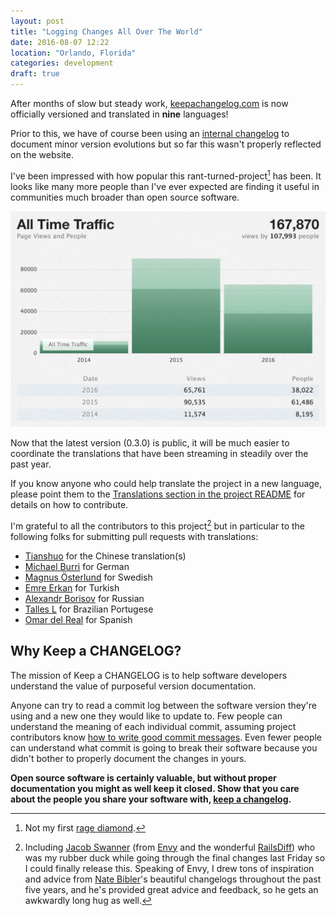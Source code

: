 ```yaml
---
layout: post
title: "Logging Changes All Over The World"
date: 2016-08-07 12:22
location: "Orlando, Florida"
categories: development
draft: true
---
```


After months of slow but steady work, [keepachangelog.com][kac] is now officially
versioned and translated in **nine** languages!

Prior to this, we have of course been using an [internal changelog][cl] to
document minor version evolutions but so far this wasn't properly reflected on
the website.

I've been impressed with how popular this rant-turned-project[^1]
has been. It looks like many more people than I've ever expected are finding it
useful in communities much broader than open source software.

![Illustration of Keep a CHANGELOG popularity with a graph of traffic over the past three years](/images/keep-a-changelog-popularity.png)

Now that the latest version (0.3.0) is public, it will be much easier to
coordinate the translations that have been streaming in steadily over the
past year.

If you know anyone who could help translate the project in a
new language, please point them to the [Translations section in the project
README][tr] for details on how to contribute.

I'm grateful to all the contributors to this project[^2] but in particular to
the following folks for submitting pull requests with translations:

- [Tianshuo][tianshuo] for the Chinese translation(s)
- [Michael Burri][mpbzh] for German
- [Magnus Österlund][magol] for Swedish
- [Emre Erkan][karalamalar] for Turkish
- [Alexandr Borisov][aishek] for Russian
- [Talles L][tallesl] for Brazilian Portugese
- [Omar del Real][ZeliosAriex] for Spanish

## Why Keep a CHANGELOG?

The mission of Keep a CHANGELOG is to help software developers understand the
value of purposeful version documentation.

Anyone can try to read a commit log between the software version they're using
and a new one they would like to update to. Few people can understand the meaning
of each individual commit, assuming project contributors know
[how to write good commit messages][committips]. Even fewer people can
understand what commit is going to break their software because you didn't
bother to properly document the changes in yours.

**Open source software is certainly valuable, but without proper documentation you
might as well keep it closed. Show that you care about the people you share
your software with, [keep a changelog][kac].**

[kac]: http://keepachangelog.com
[cl]: https://github.com/olivierlacan/keep-a-changelog/blob/c844dcacdcce8d026f0867b7782866d6d5b11492/CHANGELOG.md
[tr]: https://github.com/olivierlacan/keep-a-changelog#translations
[ossragediamond]: http://olivierlacan.com/posts/an-open-source-rage-diamond/
[rd]: http://railsdiff.org/
[tianshuo]: https://github.com/tianshuo
[mpbzh]: https://github.com/mpbzh
[magol]: https://github.com/magol
[karalamalar]: https://github.com/karalamalar
[aishek]: https://github.com/aishek
[tallesl]: https://github.com/tallesl
[ZeliosAriex]: https://github.com/ZeliosAriex
[envy]: http://madewithenvy.com/
[nate]: https://github.com/nbibler
[jacob]: https://github.com/jswanner
[committips]: https://robots.thoughtbot.com/5-useful-tips-for-a-better-commit-message

[^1]: Not my first [rage diamond][ossragediamond].
[^2]: Including [Jacob Swanner][jacob] (from [Envy][envy] and the wonderful [RailsDiff][rd]) who was my rubber duck while going through the final changes last Friday so I could finally release this. Speaking of Envy, I drew tons of inspiration and advice from [Nate Bibler][nate]'s beautiful changelogs throughout the past five years, and he's provided great advice and feedback, so he gets an awkwardly long hug as well.
